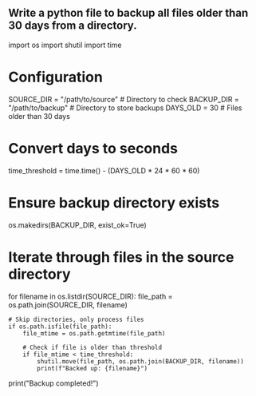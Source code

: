 ## Write a python file to backup all files older than 30 days from a directory.

import os
import shutil
import time

# Configuration
SOURCE_DIR = "/path/to/source"      # Directory to check
BACKUP_DIR = "/path/to/backup"      # Directory to store backups
DAYS_OLD = 30                        # Files older than 30 days

# Convert days to seconds
time_threshold = time.time() - (DAYS_OLD * 24 * 60 * 60)

# Ensure backup directory exists
os.makedirs(BACKUP_DIR, exist_ok=True)

# Iterate through files in the source directory
for filename in os.listdir(SOURCE_DIR):
    file_path = os.path.join(SOURCE_DIR, filename)
    
    # Skip directories, only process files
    if os.path.isfile(file_path):
        file_mtime = os.path.getmtime(file_path)
        
        # Check if file is older than threshold
        if file_mtime < time_threshold:
            shutil.move(file_path, os.path.join(BACKUP_DIR, filename))
            print(f"Backed up: {filename}")

print("Backup completed!")
